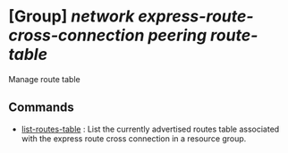 # [Group] _network express-route-cross-connection peering route-table_

Manage route table

## Commands

- [list-routes-table](/Commands/network/express-route-cross-connection/peering/route-table/_list-routes-table.md)
: List the currently advertised routes table associated with the express route cross connection in a resource group.
